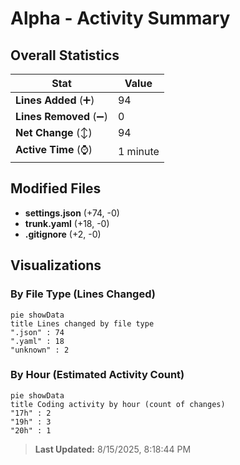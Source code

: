 # Alpha - Activity Summary 

## Overall Statistics

| Stat                   | Value                                                             |
| ---------------------- | ----------------------------------------------------------------- |
| **Lines Added** (➕)   | 94                                          |
| **Lines Removed** (➖) | 0                                        |
| **Net Change** (↕)    | 94                |
| **Active Time** (⌚)   | 1 minute |


## Modified Files
- **settings.json** (+74, -0)
- **trunk.yaml** (+18, -0)
- **.gitignore** (+2, -0)

## Visualizations

### By File Type (Lines Changed)

```mermaid
pie showData
title Lines changed by file type
".json" : 74
".yaml" : 18
"unknown" : 2
```

### By Hour (Estimated Activity Count)

```mermaid
pie showData
title Coding activity by hour (count of changes)
"17h" : 2
"19h" : 3
"20h" : 1
```


> **Last Updated:** 8/15/2025, 8:18:44 PM